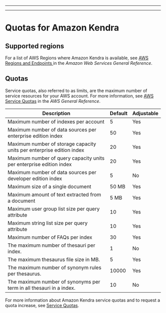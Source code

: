 --------

--------

# Quotas for Amazon Kendra<a name="quotas"></a>

## Supported regions<a name="regions"></a>

For a list of AWS Regions where Amazon Kendra is available, see [ AWS Regions and Endpoints ](https://docs.aws.amazon.com/general/latest/gr/kendra.html) in the *Amazon Web Services General Reference*\.

## Quotas<a name="quota-details"></a>

Service quotas, also referred to as limits, are the maximum number of service resources for your AWS account\. For more information, see [AWS Service Quotas](https://docs.aws.amazon.com/general/latest/gr/aws_service_limits.html) in the *AWS General Reference*\.


| Description | Default | Adjustable | 
| --- | --- | --- | 
| Maximum number of indexes per account | 5 | Yes | 
| Maximum number of data sources per enterprise edition index | 50 | Yes | 
| Maximum number of storage capacity units per enterprise edition index | 20 | Yes | 
| Maximum number of query capacity units per enterprise edition index | 20 | Yes | 
| Maximum number of data sources per developer edition index | 5 | No | 
| Maximum size of a single document | 50 MB | Yes | 
| Maximum amount of text extracted from a document | 5 MB | Yes | 
| Maximum user group list size per query attribute | 10 | Yes | 
| Maximum string list size per query attribute | 10 | Yes | 
| Maximum number of FAQs per index | 30 | Yes | 
| The maximum number of thesauri per index\. | 1 | No | 
| The maximum thesaurus file size in MB\. | 5 | Yes | 
| The maximum number of synonym rules per thesaurus\. | 10000 | Yes | 
| The maximum number of synonyms per term in all thesauri in a index\. | 10 | No | 

For more information about Amazon Kendra service quotas and to request a quota increase, see [Service Quotas](https://console.aws.amazon.com/servicequotas/)\.